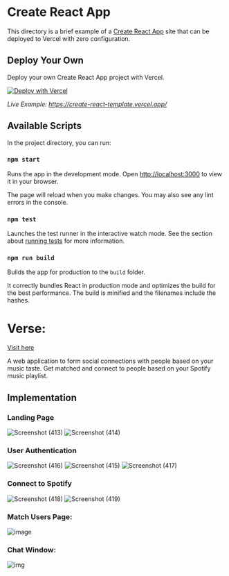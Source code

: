 # Create React App

This directory is a brief example of a [Create React App](https://github.com/facebook/create-react-app) site that can be deployed to Vercel with zero configuration.

## Deploy Your Own

Deploy your own Create React App project with Vercel.

[![Deploy with Vercel](https://vercel.com/button)](https://vercel.com/new/clone?repository-url=https://github.com/vercel/vercel/tree/main/examples/create-react-app&template=create-react-app)

_Live Example: https://create-react-template.vercel.app/_

## Available Scripts

In the project directory, you can run:

### `npm start`

Runs the app in the development mode. Open [http://localhost:3000](http://localhost:3000) to view it in your browser.

The page will reload when you make changes. You may also see any lint errors in the console.

### `npm test`

Launches the test runner in the interactive watch mode. See the section about [running tests](https://facebook.github.io/create-react-app/docs/running-tests) for more information.

### `npm run build`

Builds the app for production to the `build` folder.

It correctly bundles React in production mode and optimizes the build for the best performance. The build is minified and the filenames include the hashes.

# Verse:
[Visit here](https://songerated.vercel.app/)

A web application to form social connections with people based on your music taste.
Get matched and connect to people based on your Spotify music playlist.

## Implementation

### Landing Page

![Screenshot (413)](https://user-images.githubusercontent.com/87931430/179071055-580811a0-e713-4a2d-9c47-16770f87725e.jpg)
![Screenshot (414)](https://user-images.githubusercontent.com/87931430/179071202-cb281659-d59f-49b4-a00f-7c2a77ecc4d0.jpg)

### User Authentication

![Screenshot (416)](https://user-images.githubusercontent.com/87931430/179072507-478a6888-e1fd-4e3d-8134-dfc6628bb8cb.jpg)
![Screenshot (415)](https://user-images.githubusercontent.com/87931430/179072518-e0eab96b-c1fd-4131-ba5b-96271778ee35.jpg)
![Screenshot (417)](https://user-images.githubusercontent.com/87931430/179072515-aedd71dc-deb4-426e-bab4-39073e251722.jpg)

### Connect to Spotify

![Screenshot (418)](https://user-images.githubusercontent.com/87931430/179073793-7d49c07e-aa9e-460e-8b2b-1c74fdcf8ca2.jpg)
![Screenshot (419)](https://user-images.githubusercontent.com/87931430/179073798-d5b9b64f-9b50-4216-83e0-696dc1d1a440.jpg)

### Match Users Page:

![image](https://user-images.githubusercontent.com/87931430/179074569-314d8445-670e-4978-8348-f4d4b12fceb2.png)

### Chat Window:

![img](https://user-images.githubusercontent.com/87931430/179075522-647a1210-2ac5-46c8-973d-235e0ecf2fdd.jpg)

